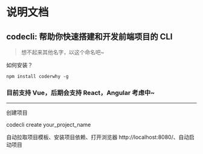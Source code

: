 # 说明文档

## codecli: 帮助你快速搭建和开发前端项目的 CLI

> 想不起来其他名字，以这个命名吧~

如何安装？

```
npm install coderwhy -g

```

### 目前支持 Vue，后期会支持 React，Angular 考虑中~

<hr>

创建项目

codecli create your_project_name

自动拉取项目模板、安装项目依赖、打开浏览器 http://localhost:8080/、自动启动项目
